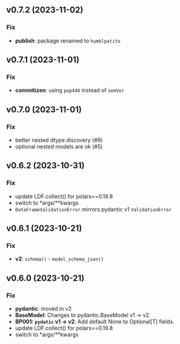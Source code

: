 ## v0.7.2 (2023-11-02)

### Fix

- **publish**: package renamed to `humblpatito`

## v0.7.1 (2023-11-01)

### Fix

- **commitizen**: using `pep440` instead of `semVer`

## v0.7.0 (2023-11-01)

### Fix

- better nested dtype discovery (#9)
- optional nested models are ok (#5)

## v0.6.2 (2023-10-31)

### Fix

- update LDF.collect() for polars==0.19.8
- switch to *args/**kwargs
- `DataFrameValidationError` mirrors pydantic v1 `ValidationError`

## v0.6.1 (2023-10-21)

### Fix

- **v2**: `schema()` - `model_schema_json()`

## v0.6.0 (2023-10-21)

### Fix

- **pydantic**: moved in v2
- **BaseModel**: Changes to pydantic.BaseModel v1 -> v2
- **BP001: `pydatic` v1 -> v2**: Add default None to Optional[T] fields.
- update LDF.collect() for polars==0.19.8
- switch to *args/**kwargs
